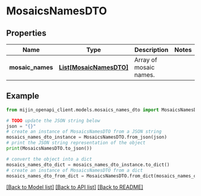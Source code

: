 # MosaicsNamesDTO


## Properties

Name | Type | Description | Notes
------------ | ------------- | ------------- | -------------
**mosaic_names** | [**List[MosaicNamesDTO]**](MosaicNamesDTO.md) | Array of mosaic names. | 

## Example

```python
from mijin_openapi_client.models.mosaics_names_dto import MosaicsNamesDTO

# TODO update the JSON string below
json = "{}"
# create an instance of MosaicsNamesDTO from a JSON string
mosaics_names_dto_instance = MosaicsNamesDTO.from_json(json)
# print the JSON string representation of the object
print(MosaicsNamesDTO.to_json())

# convert the object into a dict
mosaics_names_dto_dict = mosaics_names_dto_instance.to_dict()
# create an instance of MosaicsNamesDTO from a dict
mosaics_names_dto_from_dict = MosaicsNamesDTO.from_dict(mosaics_names_dto_dict)
```
[[Back to Model list]](../README.md#documentation-for-models) [[Back to API list]](../README.md#documentation-for-api-endpoints) [[Back to README]](../README.md)


